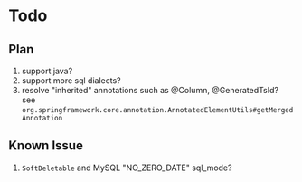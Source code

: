 # Todo

## Plan
1. support java?
1. support more sql dialects?
1. resolve "inherited" annotations such as @Column, @GeneratedTsId?
  see `org.springframework.core.annotation.AnnotatedElementUtils#getMergedAnnotation`

## Known Issue
1. `SoftDeletable` and MySQL "NO_ZERO_DATE" sql_mode?
